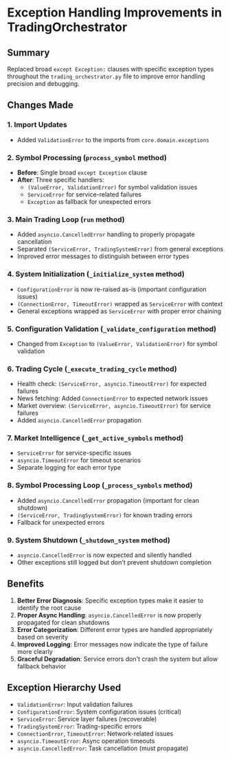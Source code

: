 # Exception Handling Improvements in TradingOrchestrator

## Summary
Replaced broad `except Exception:` clauses with specific exception types throughout the `trading_orchestrator.py` file to improve error handling precision and debugging.

## Changes Made

### 1. Import Updates
- Added `ValidationError` to the imports from `core.domain.exceptions`

### 2. Symbol Processing (`process_symbol` method)
- **Before**: Single broad `except Exception` clause
- **After**: Three specific handlers:
  - `(ValueError, ValidationError)` for symbol validation issues
  - `ServiceError` for service-related failures
  - `Exception` as fallback for unexpected errors

### 3. Main Trading Loop (`run` method)
- Added `asyncio.CancelledError` handling to properly propagate cancellation
- Separated `(ServiceError, TradingSystemError)` from general exceptions
- Improved error messages to distinguish between error types

### 4. System Initialization (`_initialize_system` method)
- `ConfigurationError` is now re-raised as-is (important configuration issues)
- `(ConnectionError, TimeoutError)` wrapped as `ServiceError` with context
- General exceptions wrapped as `ServiceError` with proper error chaining

### 5. Configuration Validation (`_validate_configuration` method)
- Changed from `Exception` to `(ValueError, ValidationError)` for symbol validation

### 6. Trading Cycle (`_execute_trading_cycle` method)
- Health check: `(ServiceError, asyncio.TimeoutError)` for expected failures
- News fetching: Added `ConnectionError` to expected network issues
- Market overview: `(ServiceError, asyncio.TimeoutError)` for service failures
- Added `asyncio.CancelledError` propagation

### 7. Market Intelligence (`_get_active_symbols` method)
- `ServiceError` for service-specific issues
- `asyncio.TimeoutError` for timeout scenarios
- Separate logging for each error type

### 8. Symbol Processing Loop (`_process_symbols` method)
- Added `asyncio.CancelledError` propagation (important for clean shutdown)
- `(ServiceError, TradingSystemError)` for known trading errors
- Fallback for unexpected errors

### 9. System Shutdown (`_shutdown_system` method)
- `asyncio.CancelledError` is now expected and silently handled
- Other exceptions still logged but don't prevent shutdown completion

## Benefits
1. **Better Error Diagnosis**: Specific exception types make it easier to identify the root cause
2. **Proper Async Handling**: `asyncio.CancelledError` is now properly propagated for clean shutdowns
3. **Error Categorization**: Different error types are handled appropriately based on severity
4. **Improved Logging**: Error messages now indicate the type of failure more clearly
5. **Graceful Degradation**: Service errors don't crash the system but allow fallback behavior

## Exception Hierarchy Used
- `ValidationError`: Input validation failures
- `ConfigurationError`: System configuration issues (critical)
- `ServiceError`: Service layer failures (recoverable)
- `TradingSystemError`: Trading-specific errors
- `ConnectionError`, `TimeoutError`: Network-related issues
- `asyncio.TimeoutError`: Async operation timeouts
- `asyncio.CancelledError`: Task cancellation (must propagate)